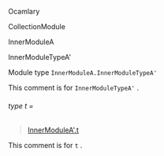 Ocamlary

CollectionModule

InnerModuleA

InnerModuleTypeA'

Module type `InnerModuleA.InnerModuleTypeA'`

This comment is for `InnerModuleTypeA'` .

<a id="type-t"></a>

###### type t =

> [InnerModuleA'.t](Ocamlary.CollectionModule.InnerModuleA.InnerModuleA'.md#type-t)


This comment is for `t` .